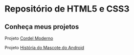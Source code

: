 
<h1>Repositório de HTML5 e CSS3</h1>
 
<h2>Conheça meus projetos</h2>
<p>Projeto  <a href='https://marianabelo26.github.io/html-css/projeto02/cordelmoderno.html' target='_blank'>Cordel Moderno</a></p>
<p>Projeto  <a href='https://marianabelo26.github.io/html-css/projeto01/index.html' target='_blank'>História do Mascote do Android</a></p>
